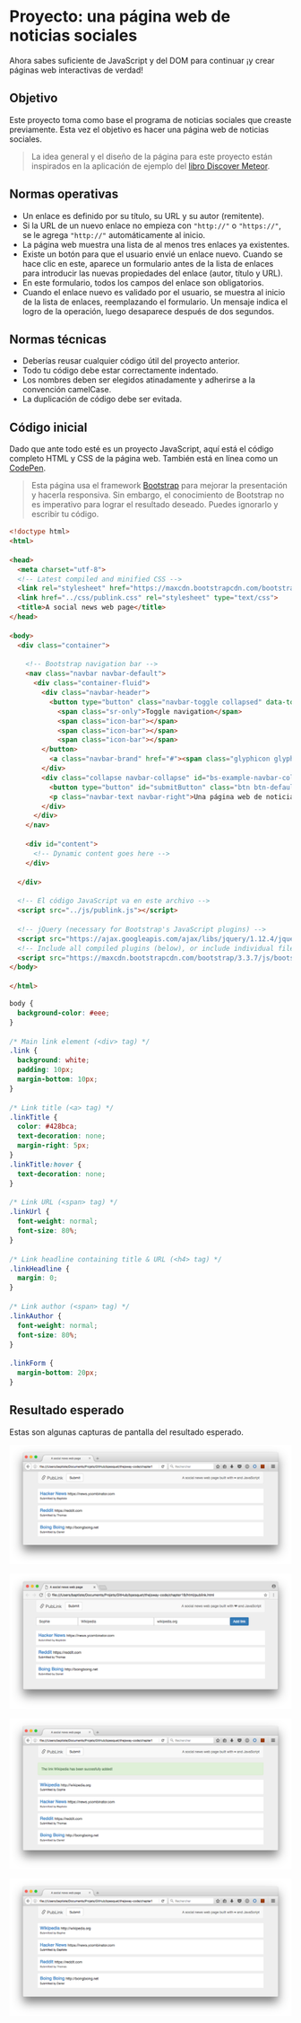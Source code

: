 # Proyecto: una página web de noticias sociales

Ahora sabes suficiente de JavaScript y del DOM para continuar ¡y crear páginas web interactivas de verdad!

## Objetivo

Este proyecto toma como base el programa de noticias sociales que creaste previamente. Esta vez el objetivo es hacer una página web de noticias sociales.

> La idea general y el diseño de la página para este proyecto están inspirados en la aplicación de ejemplo del [libro Discover Meteor](http://www.discovermeteor.com/).

## Normas operativas

* Un enlace es definido por su título, su URL y su autor (remitente).
* Si la URL de un nuevo enlace no empieza con `"http://"` o `"https://"`, se le agrega `"http://"` automáticamente al inicio.
* La página web muestra una lista de al menos tres enlaces ya existentes.
* Existe un botón para que el usuario envié un enlace nuevo. Cuando se hace clic en este, aparece un formulario antes de la lista de enlaces para introducir las nuevas propiedades del enlace (autor, título y URL).
* En este formulario, todos los campos del enlace son obligatorios.
* Cuando el enlace nuevo es validado por el usuario, se muestra al inicio de la lista de enlaces, reemplazando el formulario. Un mensaje indica el logro de la operación, luego desaparece después de dos segundos.

## Normas técnicas

* Deberías reusar cualquier código útil del proyecto anterior.
* Todo tu código debe estar correctamente indentado.
* Los nombres deben ser elegidos atinadamente y adherirse a la convención camelCase.
* La duplicación de código debe ser evitada.

## Código inicial

Dado que ante todo esté es un proyecto JavaScript, aquí está el código completo HTML y CSS de la página web. También está en línea como un [CodePen](https://codepen.io/bpesquet/pen/pPyxLG/).

> Esta página usa el framework [Bootstrap](http://getbootstrap.com/) para mejorar la presentación y hacerla responsiva. Sin embargo, el conocimiento de Bootstrap no es imperativo para lograr el resultado deseado. Puedes ignorarlo y escribir tu código.

```html
<!doctype html>
<html>

<head>
  <meta charset="utf-8">
  <!-- Latest compiled and minified CSS -->
  <link rel="stylesheet" href="https://maxcdn.bootstrapcdn.com/bootstrap/3.3.7/css/bootstrap.min.css">
  <link href="../css/publink.css" rel="stylesheet" type="text/css">
  <title>A social news web page</title>
</head>

<body>
  <div class="container">

    <!-- Bootstrap navigation bar -->
    <nav class="navbar navbar-default">
      <div class="container-fluid">
        <div class="navbar-header">
          <button type="button" class="navbar-toggle collapsed" data-toggle="collapse" data-target="#bs-example-navbar-collapse-1" aria-expanded="false">
            <span class="sr-only">Toggle navigation</span>
            <span class="icon-bar"></span>
            <span class="icon-bar"></span>
            <span class="icon-bar"></span>
        </button>
          <a class="navbar-brand" href="#"><span class="glyphicon glyphicon-link" aria-hidden="true"></span> PubLink</a>
        </div>
        <div class="collapse navbar-collapse" id="bs-example-navbar-collapse-1">
          <button type="button" id="submitButton" class="btn btn-default navbar-btn">Submit</button>
          <p class="navbar-text navbar-right">Una página web de noticias sociales creada con ❤ y JavaScript</p>
        </div>
      </div>
    </nav>

    <div id="content">
      <!-- Dynamic content goes here -->
    </div>

  </div>

  <!-- El código JavaScript va en este archivo -->
  <script src="../js/publink.js"></script>

  <!-- jQuery (necessary for Bootstrap's JavaScript plugins) -->
  <script src="https://ajax.googleapis.com/ajax/libs/jquery/1.12.4/jquery.min.js"></script>
  <!-- Include all compiled plugins (below), or include individual files as needed -->
  <script src="https://maxcdn.bootstrapcdn.com/bootstrap/3.3.7/js/bootstrap.min.js"></script>
</body>

</html>
```

```css
body {
  background-color: #eee;
}

/* Main link element (<div> tag) */
.link {
  background: white;
  padding: 10px;
  margin-bottom: 10px;
}

/* Link title (<a> tag) */
.linkTitle {
  color: #428bca;
  text-decoration: none;
  margin-right: 5px;
}
.linkTitle:hover {
  text-decoration: none;
}

/* Link URL (<span> tag) */
.linkUrl {
  font-weight: normal;
  font-size: 80%;
}

/* Link headline containing title & URL (<h4> tag) */
.linkHeadline {
  margin: 0;
}

/* Link author (<span> tag) */
.linkAuthor {
  font-weight: normal;
  font-size: 80%;
}

.linkForm {
  margin-bottom: 20px;
}
```

## Resultado esperado

Estas son algunas capturas de pantalla del resultado esperado.

![Lista de enlaces](images/chapter19-01.png)

![Envío de un enlace nuevo](images/chapter19-02.png)

![Mensaje de éxito después de añadir un enlace nuevo](images/chapter19-03.png)

![Lista de enlaces actualizada](images/chapter19-04.png)
